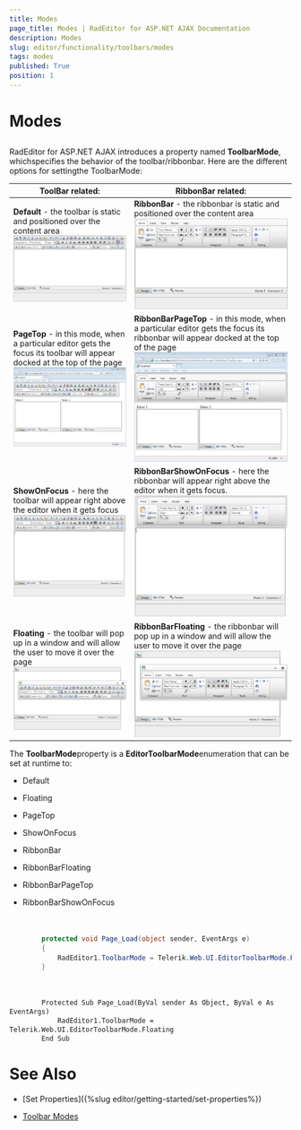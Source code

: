 ```yaml
---
title: Modes
page_title: Modes | RadEditor for ASP.NET AJAX Documentation
description: Modes
slug: editor/functionality/toolbars/modes
tags: modes
published: True
position: 1
---
```


# Modes



## 

RadEditor for ASP.NET AJAX introduces a property named **ToolbarMode**, whichspecifies the behavior of the toolbar/ribbonbar. Here are the different options for settingthe ToolbarMode:


|  **ToolBar** related: |  **RibbonBar** related: |
| ------ | ------ |
| **Default** - the toolbar is static and positioned over the	content area![editor-defaulttoolbarmode](images/editor-defaulttoolbarmode.png)| **RibbonBar** - the ribbonbar is static and positioned over the	content area![editor-ribbonbarmode](images/editor-ribbonbarmode.png)|
| **PageTop** - in this mode, when a particular editor gets the	focus its toolbar will appear docked at the top of the page![editor-pagetoptoolbarmode](images/editor-pagetoptoolbarmode.png)| **RibbonBarPageTop** - in this mode, when a particular editor gets the	focus its ribbonbar will appear docked at the top of the page![editor-ribbonbarpagetopmode](images/editor-ribbonbarpagetopmode.png)|
| **ShowOnFocus** - here the toolbar will appear	right above the editor when it gets focus![editor-showonfocusmode](images/editor-showonfocusmode.png)| **RibbonBarShowOnFocus** - here the ribbonbar will appear	right above the editor when it gets focus.![editor-ribbonbarshowonfocusmode](images/editor-ribbonbarshowonfocusmode.png)|
| **Floating** - the toolbar will pop up in a window and	will allow the user to move it over the page![editor-floatingmode](images/editor-floatingmode.png)| **RibbonBarFloating** - the ribbonbar will pop up in a window and	will allow the user to move it over the page![editor-ribbonbarfloatingmode](images/editor-ribbonbarfloatingmode.png)|



The **ToolbarMode**property is a **EditorToolbarMode**enumeration that can be set at runtime to:

* Default

* Floating

* PageTop

* ShowOnFocus

* RibbonBar

* RibbonBarFloating

* RibbonBarPageTop

* RibbonBarShowOnFocus

````C#
	
	
		protected void Page_Load(object sender, EventArgs e)
		{
			RadEditor1.ToolbarMode = Telerik.Web.UI.EditorToolbarMode.Floating;
		} 
				
````



````VB.NET
	     
		Protected Sub Page_Load(ByVal sender As Object, ByVal e As EventArgs)
			RadEditor1.ToolbarMode = Telerik.Web.UI.EditorToolbarMode.Floating
		End Sub
````



# See Also

 * [Set Properties]({%slug editor/getting-started/set-properties%})

 * [Toolbar Modes](http://demos.telerik.com/aspnet/prometheus/Editor/Examples/ToolbarMode/DefaultCS.aspx)
